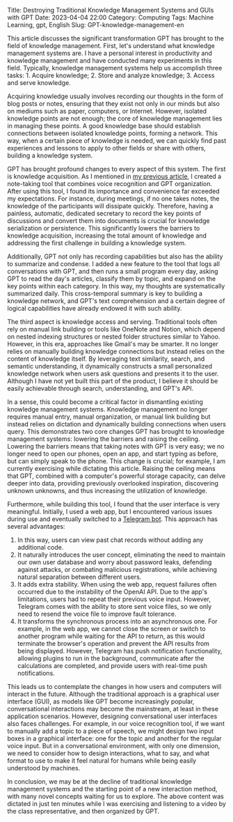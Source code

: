 Title: Destroying Traditional Knowledge Management Systems and GUIs with GPT
Date: 2023-04-04 22:00
Category: Computing
Tags: Machine Learning, gpt, English
Slug: GPT-knowledge-management-en

This article discusses the significant transformation GPT has brought to the field of knowledge management. First, let's understand what knowledge management systems are. I have a personal interest in productivity and knowledge management and have conducted many experiments in this field. Typically, knowledge management systems help us accomplish three tasks: 1. Acquire knowledge; 2. Store and analyze knowledge; 3. Access and serve knowledge.

Acquiring knowledge usually involves recording our thoughts in the form of blog posts or notes, ensuring that they exist not only in our minds but also on mediums such as paper, computers, or Internet. However, isolated knowledge points are not enough; the core of knowledge management lies in managing these points. A good knowledge base should establish connections between isolated knowledge points, forming a network. This way, when a certain piece of knowledge is needed, we can quickly find past experiences and lessons to apply to other fields or share with others, building a knowledge system.

GPT has brought profound changes to every aspect of this system. The first is knowledge acquisition. As I mentioned in [my previous article](https://yage.ai/GPT-API-usage-creation-en.html), I created a note-taking tool that combines voice recognition and GPT organization. After using this tool, I found its importance and convenience far exceeded my expectations. For instance, during meetings, if no one takes notes, the knowledge of the participants will dissipate quickly. Therefore, having a painless, automatic, dedicated secretary to record the key points of discussions and convert them into documents is crucial for knowledge serialization or persistence. This significantly lowers the barriers to knowledge acquisition, increasing the total amount of knowledge and addressing the first challenge in building a knowledge system.

Additionally, GPT not only has recording capabilities but also has the ability to summarize and condense. I added a new feature to the tool that logs all conversations with GPT, and then runs a small program every day, asking GPT to read the day's articles, classify them by topic, and expand on the key points within each category. In this way, my thoughts are systematically summarized daily. This cross-temporal summary is key to building a knowledge network, and GPT's text comprehension and a certain degree of logical capabilities have already endowed it with such ability.

The third aspect is knowledge access and serving. Traditional tools often rely on manual link building or tools like OneNote and Notion, which depend on nested indexing structures or nested folder structures similar to Yahoo. However, in this era, approaches like Gmail's may be smarter. It no longer relies on manually building knowledge connections but instead relies on the content of knowledge itself. By leveraging text similarity, search, and semantic understanding, it dynamically constructs a small personalized knowledge network when users ask questions and presents it to the user. Although I have not yet built this part of the product, I believe it should be easily achievable through search, understanding, and GPT's API.

In a sense, this could become a critical factor in dismantling existing knowledge management systems. Knowledge management no longer requires manual entry, manual organization, or manual link building but instead relies on dictation and dynamically building connections when users query. This demonstrates two core changes GPT has brought to knowledge management systems: lowering the barriers and raising the ceiling. Lowering the barriers means that taking notes with GPT is very easy; we no longer need to open our phones, open an app, and start typing as before, but can simply speak to the phone. This change is crucial; for example, I am currently exercising while dictating this article. Raising the ceiling means that GPT, combined with a computer's powerful storage capacity, can delve deeper into data, providing previously overlooked inspiration, discovering unknown unknowns, and thus increasing the utilization of knowledge.

Furthermore, while building this tool, I found that the user interface is very meaningful. Initially, I used a web app, but I encountered various issues during use and eventually switched to a [Telegram bot](https://yage.ai/realtime-gpt-en.html). This approach has several advantages:

1. In this way, users can view past chat records without adding any additional code.
2. It naturally introduces the user concept, eliminating the need to maintain our own user database and worry about password leaks, defending against attacks, or combating malicious registrations, while achieving natural separation between different users.
3. It adds extra stability. When using the web app, request failures often occurred due to the instability of the OpenAI API. Due to the app's limitations, users had to repeat their previous voice input. However, Telegram comes with the ability to store sent voice files, so we only need to resend the voice file to improve fault tolerance.
4. It transforms the synchronous process into an asynchronous one. For example, in the web app, we cannot close the screen or switch to another program while waiting for the API to return, as this would terminate the browser's operation and prevent the API results from being displayed. However, Telegram has push notification functionality, allowing plugins to run in the background, communicate after the calculations are completed, and provide users with real-time push notifications.

This leads us to contemplate the changes in how users and computers will interact in the future. Although the traditional approach is a graphical user interface (GUI), as models like GPT become increasingly popular, conversational interactions may become the mainstream, at least in these application scenarios. However, designing conversational user interfaces also faces challenges. For example, in our voice recognition tool, if we want to manually add a topic to a piece of speech, we might design two input boxes in a graphical interface: one for the topic and another for the regular voice input. But in a conversational environment, with only one dimension, we need to consider how to design interactions, what to say, and what format to use to make it feel natural for humans while being easily understood by machines.

In conclusion, we may be at the decline of traditional knowledge management systems and the starting point of a new interaction method, with many novel concepts waiting for us to explore. The above content was dictated in just ten minutes while I was exercising and listening to a video by the class representative, and then organized by GPT.